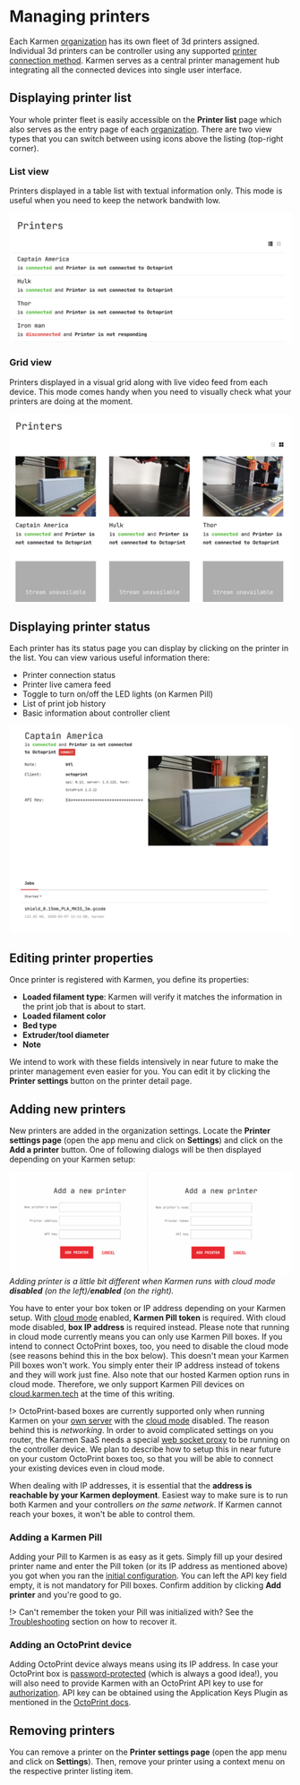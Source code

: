 # Managing printers

Each Karmen [organization](access.md?id=managing-organizations) has its own
fleet of 3d printers assigned. Individual 3d printers can be controller using any
supported [printer connection method](connecting-your-devices.md). Karmen serves
as a central printer management hub integrating all the connected devices into
single user interface.

## Displaying printer list

Your whole printer fleet is easily accessible on the **Printer list** page which
also serves as the entry page of each [organization](access.md). There are two
view types that you can switch between using icons above the listing (top-right
corner).

### List view

Printers displayed in a table list with textual information only. This mode is
useful when you need to keep the network bandwith low.

<div class="center">

![Printer list view](_media/printers-list-view.png ":size=600x276")

</div>

### Grid view

Printers displayed in a visual grid along with live video feed from each device.
This mode comes handy when you need to visually check what your printers are doing
at the moment.

<div class="center">

![Printer grid view](_media/printers-grid-view.png ":size=600x441")

</div>

## Displaying printer status

Each printer has its status page you can display by clicking on the printer in
the list. You can view various useful information there:

- Printer connection status
- Printer live camera feed
- Toggle to turn on/off the LED lights (on Karmen Pill)
- List of print job history
- Basic information about controller client

<div class="center">

![Printer status](_media/printers-detail.png ":size=600x441")

</div>

## Editing printer properties

Once printer is registered with Karmen, you define its properties:

* **Loaded filament type**: Karmen will verify it matches the information in the
  print job that is about to start.
* **Loaded filament color**
* **Bed type**
* **Extruder/tool diameter**
* **Note**

We intend to work with these fields intensively in near future to make the
printer management even easier for you. You can edit it by clicking
the **Printer settings** button on the printer detail page.

## Adding new printers

New printers are added in the organization settings. Locate the **Printer settings
page** (open the app menu and click on **Settings**) and click on the **Add a
printer** button. One of following dialogs will be then displayed depending on
your Karmen setup:

<div class="center">

![Add a printer](_media/printers-add-printer.svg)
*Adding printer is a little bit different when Karmen runs with cloud mode **disabled** (on the left)/**enabled** (on the right).*

</div>

You have to enter your box token or IP address depending on your Karmen setup.
With [cloud mode](on-premise.md?id=configuration) enabled, **Karmen Pill token**
is required. With cloud mode disabled, **box IP address** is required instead.
Please note that running in cloud mode currently means you can only use Karmen
Pill boxes. If you intend to connect OctoPrint boxes, too, you need to disable
the cloud mode (see reasons behind this in the box below). This doesn't mean
your Karmen Pill boxes won't work. You simply enter their IP address instead of
tokens and they will work just fine. Also note that our hosted Karmen option
runs in cloud mode. Therefore, we only support Karmen Pill devices on
[cloud.karmen.tech](https://cloud.karmen.tech) at the time of this writing.

!> OctoPrint-based boxes are currently supported only when running Karmen on your [own
server](on-premise.md) with the [cloud mode](on-premise.md?id=configuration)
disabled. The reason behind this is *networking*. In order to avoid complicated
settings on you router, the Karmen SaaS needs a special [web socket
proxy](https://github.com/fragaria/websocket-proxy) to be running on the
controller device. We plan to describe how to setup this in near future on your
custom OctoPrint boxes too, so that you will be able to connect your existing
devices even in cloud mode.

When dealing with IP addresses, it is essential that the **address is reachable by
your Karmen deployment**. Easiest way to make sure is to run both Karmen and
your controllers *on the same network*. If Karmen cannot reach your boxes, it
won't be able to control them.

### Adding a Karmen Pill

Adding your Pill to Karmen is as easy as it gets. Simply fill up your desired
printer name and enter the Pill token (or its IP address as mentioned above) you
got when you ran the [initial
configuration](pill-getting-started.md?id=initial-configuration). You can left
the API key field empty, it is not mandatory for Pill boxes. Confirm addition by
clicking **Add printer** and you're good to go.

!> Can't remember the token your Pill was initialized with? See the
[Troubleshooting](pill-troubleshooting.md?id=recovering-a-lost-pill-token)
section on how to recover it.


### Adding an OctoPrint device

Adding OctoPrint device always means using its IP address. In case your
OctoPrint box is
[password-protected](http://docs.octoprint.org/en/master/features/accesscontrol.html#sec-features-access-control)
(which is always a good idea!), you will also need to provide Karmen with an
OctoPrint API key to use for
[authorization](http://docs.octoprint.org/en/master/api/general.html#authorization).
API key can be obtained using the Application Keys Plugin as mentioned in the
[OctoPrint
docs](http://docs.octoprint.org/en/master/bundledplugins/appkeys.html#sec-bundledplugins-appkeys).

## Removing printers

You can remove a printer on the **Printer settings page** (open the app menu
and click on **Settings**). Then, remove your printer using a context menu on
the respective printer listing item.
